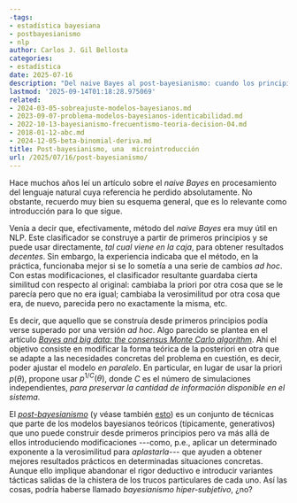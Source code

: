 ```yaml
---
-tags:
- estadística bayesiana
- postbayesianismo
- nlp
author: Carlos J. Gil Bellosta
categories:
- estadística
date: 2025-07-16
description: "Del naive Bayes al post-bayesianismo: cuando los principios teóricos ceden el paso a trucos ad hoc para obtener mejores resultados prácticos."
lastmod: '2025-09-14T01:18:28.975069'
related:
- 2024-03-05-sobreajuste-modelos-bayesianos.md
- 2023-09-07-problema-modelos-bayesianos-identicabilidad.md
- 2022-10-13-bayesianismo-frecuentismo-teoria-decision-04.md
- 2018-01-12-abc.md
- 2024-12-05-beta-binomial-deriva.md
title: Post-bayesianismo, una  microintroducción
url: /2025/07/16/post-bayesianismo/
---
```


Hace muchos años leí un artículo sobre el _naive Bayes_ en procesamiento del lenguaje natural cuya referencia he perdido absolutamente. No obstante, recuerdo muy bien su esquema general, que es lo relevante como introducción para lo que sigue.

Venía a decir que, efectivamente, método del _naive Bayes_ era muy útil en NLP. Este clasificador se construye a partir de primeros principios y se puede usar directamente, _tal cual viene en la caja_, para obtener resultados _decentes_. Sin embargo, la experiencia indicaba que el método, en la práctica, funcionaba mejor si se lo sometía a una serie de cambios _ad hoc_. Con estas modificaciones, el clasificador resultante guardaba cierta similitud con respecto al original: cambiaba la priori por otra cosa que se le parecía pero que no era igual; cambiaba la verosimilitud por otra cosa que era, de nuevo, parecida pero no exactamente la misma, etc.

Es decir, que aquello que se construía desde primeros principios podía verse superado por una versión _ad hoc_. Algo parecido se plantea en el artículo [_Bayes and big data: the consensus Monte Carlo algorithm_](https://research.google/pubs/bayes-and-big-data-the-consensus-monte-carlo-algorithm/). Ahí el objetivo consiste en modificar la forma teórica de la posteriori en otra que se adapte a las necesidades concretas del problema en cuestión, es decir, poder ajustar el modelo _en paralelo_. En particular, en lugar de usar la priori $p(\theta)$, propone usar $p^{1/C}(\theta)$, donde $C$ es el número de simulaciones independientes, _para preservar la cantidad de información disponible en el sistema_.

El [_post-bayesianismo_](https://postbayes.github.io/seminar/) (y véase también [esto](https://datascienceconfidential.github.io/statistics/r/2025/06/17/post-bayesian.html)) es un conjunto de técnicas que parte de los modelos bayesianos teóricos (típicamente, generativos) que uno puede construir desde primeros principios pero va más allá de ellos introduciendo modificaciones ---como, p.e., aplicar un determinado exponente a la verosimilitud para _aplastarla_--- que ayuden a obtener mejores resultados prácticos en determinadas situaciones concretas. Aunque ello implique abandonar el rigor deductivo e introducir variantes tácticas salidas de la chistera de los trucos particulares de cada uno. Así las cosas, podría haberse llamado _bayesianismo hiper-subjetivo_, ¿no?